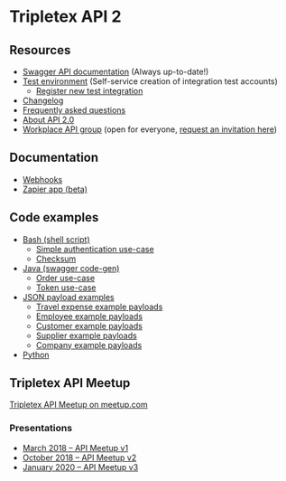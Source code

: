 # Tripletex API 2

## Resources

- [Swagger API documentation](https://tripletex.no/v2-docs) (Always up-to-date!)
- [Test environment](https://api.tripletex.io) (Self-service creation of integration test accounts)
  - [Register new test integration](https://api.tripletex.io/execute/integrationEnvironment?site=en)
- [Changelog](changelog.md)
- [Frequently asked questions](FAQ.md)
- [About API 2.0](https://www.tripletex.no/tripletex-api-2-0/)
- [Workplace API group](https://work-38068477.facebook.com/groups/573087313026175/) (open for everyone, [request an invitation here](https://fb.me/g/2CQfbFXop/x3dcnW5K))

## Documentation

- [Webhooks](docs/webhooks)
- [Zapier app (beta)](docs/zapier)

## Code examples

- [Bash (shell script)](examples/bash)
  - [Simple authentication use-case](examples/bash/authentication/example.sh)
  - [Checksum](examples/bash/checksum)
- [Java (swagger code-gen)](examples/java-gradle)
  - [Order use-case](examples/java-gradle/order)
  - [Token use-case](examples/java-gradle/token)
- [JSON payload examples](examples/json/README.md)
  - [Travel expense example payloads](examples/json/travelExpense.md)
  - [Employee example payloads](examples/json/employee.md)
  - [Customer example payloads](examples/json/customer.md)
  - [Supplier example payloads](examples/json/supplier.md)
  - [Company example payloads](examples/json/company.md)
- [Python](examples/python)

## Tripletex API Meetup

[Tripletex API Meetup on meetup.com](https://www.meetup.com/Tripletex-API-Meetup)

### Presentations

- [March 2018 – API Meetup v1](https://jrtm.github.io/tripletex-talks/best-practices.html)
- [October 2018 – API Meetup v2](https://jrtm.github.io/tripletex-talks/meetup-oct2018.html)
- [January 2020 – API Meetup v3](https://julian.tripletex.dev/api-meetup-v3.pdf)

